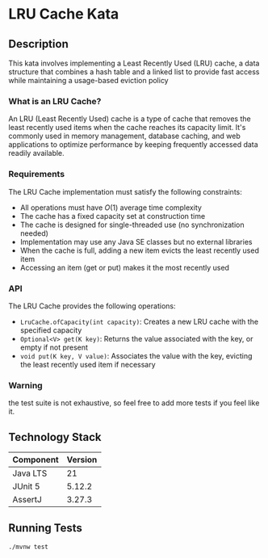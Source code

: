 # LRU Cache Kata

## Description

This kata involves implementing a Least Recently Used (LRU) cache, a data structure that combines a hash table and a linked list to provide fast access while maintaining a usage-based eviction policy

### What is an LRU Cache?

An LRU (Least Recently Used) cache is a type of cache that removes the least recently used items when the cache reaches its capacity limit. It's commonly used in memory management, database caching, and web applications to optimize performance by keeping frequently accessed data readily available.

### Requirements

The LRU Cache implementation must satisfy the following constraints:

- All operations must have $O(1)$ average time complexity
- The cache has a fixed capacity set at construction time
- The cache is designed for single-threaded use (no synchronization needed)
- Implementation may use any Java SE classes but no external libraries
- When the cache is full, adding a new item evicts the least recently used item
- Accessing an item (get or put) makes it the most recently used

### API

The LRU Cache provides the following operations:

- `LruCache.ofCapacity(int capacity)`: Creates a new LRU cache with the specified capacity
- `Optional<V> get(K key)`: Returns the value associated with the key, or empty if not present
- `void put(K key, V value)`: Associates the value with the key, evicting the least recently used item if necessary

### Warning
 the test suite is not exhaustive, so feel free to add more tests if you feel like it.

## Technology Stack

| Component | Version |
|-----------|---------|
| Java LTS  | 21 |
| JUnit 5   | 5.12.2 |
| AssertJ   | 3.27.3 |

## Running Tests

```bash
./mvnw test
```
